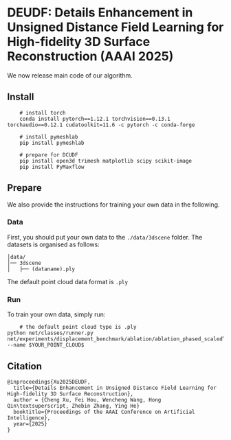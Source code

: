 # DEUDF: Details Enhancement in Unsigned Distance Field Learning for High-fidelity 3D Surface Reconstruction (AAAI 2025)

We now release main code of our algorithm. 

## Install
```
    # install torch
    conda install pytorch==1.12.1 torchvision==0.13.1 torchaudio==0.12.1 cudatoolkit=11.6 -c pytorch -c conda-forge

    # install pymeshlab
    pip install pymeshlab
    
    # prepare for DCUDF
    pip install open3d trimesh matplotlib scipy scikit-image
    pip install PyMaxflow
```

## Prepare
We also provide the instructions for training your own data in the following.

### Data
First, you should put your own data to the `./data/3dscene` folder. The datasets is organised as follows:
```
│data/
│── 3dscene
│   ├── (dataname).ply
```
The default point cloud data format is `.ply`

### Run
To train your own data, simply run:
```
    # the default point cloud type is .ply
python net/classes/runner.py net/experiments/displacement_benchmark/ablation/ablation_phased_scaledTanh_yes_act_yes_baseLoss_yes_udf_esti.json --name $YOUR_POINT_CLOUD$
```

## Citation
```
@inproceedings{Xu2025DEUDF,
  title={Details Enhancement in Unsigned Distance Field Learning for High-fidelity 3D Surface Reconstruction},
  author = {Cheng Xu, Fei Hou, Wencheng Wang, Hong Qin\textsuperscript, Zhebin Zhang, Ying He}
  booktitle={Proceedings of the AAAI Conference on Artificial Intelligence},
  year={2025}
}
```
